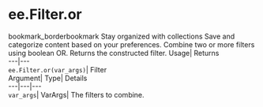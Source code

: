  
#  ee.Filter.or
bookmark_borderbookmark Stay organized with collections  Save and categorize content based on your preferences. 
Combine two or more filters using boolean OR. 
Returns the constructed filter.
Usage| Returns  
---|---  
`ee.Filter.or(var_args)`| Filter  
Argument| Type| Details  
---|---|---  
`var_args`| VarArgs| The filters to combine.  

